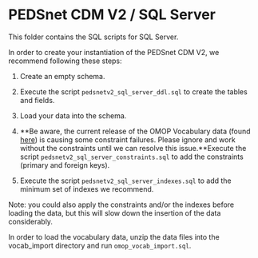 # PEDSnet CDM V2 / SQL Server

This folder contains the SQL scripts for SQL Server. 

In order to create your instantiation of the PEDSnet CDM V2, we recommend following these steps:

1. Create an empty schema.

2. Execute the script `pedsnetv2_sql_server_ddl.sql` to create the tables and fields.

3. Load your data into the schema.

4. **Be aware, the current release of the OMOP Vocabulary data (found [here](https://github.com/PEDSnet/Data_Models/tree/master/PEDSnet#omop-v5-vocabulary-for-version-2)) is causing some constraint failures. Please ignore and work without the constraints until we can resolve this issue.**Execute the script `pedsnetv2_sql_server_constraints.sql` to add the constraints (primary and foreign keys). 

5. Execute the script `pedsnetv2_sql_server_indexes.sql` to add the minimum set of indexes we recommend.

Note: you could also apply the constraints and/or the indexes before loading the data, but this will slow down the insertion of the data considerably.

In order to load the vocabulary data, unzip the data files into the vocab_import directory and run `omop_vocab_import.sql`.
